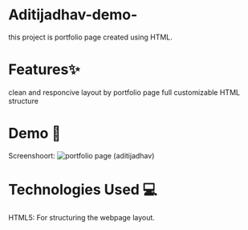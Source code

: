 # Aditijadhav-demo-
this project is portfolio page created using HTML.

# Features✨
clean and responcive layout by portfolio page
full customizable HTML structure

# Demo 🎥
Screenshoort:
 ![portfolio page (aditijadhav)](https://github.com/user-attachments/assets/56aa55cf-54b9-447b-9be6-8f2c8d622820)

# Technologies Used 💻
HTML5: For structuring the webpage layout.
